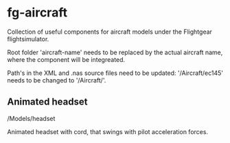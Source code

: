 # fg-aircraft
Collection of useful components for aircraft models under the Flightgear flightsimulator.

Root folder 'aircraft-name' needs to be replaced by the actual aircraft name, where the component will be integreated. 

Path's in the XML and .nas source files need to be updated: '/Aircraft/ec145' needs to be changed to  '/Aircraft/<your-aircraft-name>'.

Animated headset 
----------------
/Models/headset

Animated headset with cord, that swings with pilot acceleration forces.
